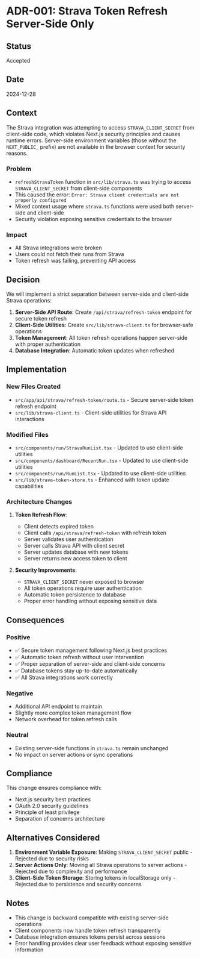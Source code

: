# ADR-001: Strava Token Refresh Server-Side Only

## Status
Accepted

## Date
2024-12-28

## Context

The Strava integration was attempting to access `STRAVA_CLIENT_SECRET` from client-side code, which violates Next.js security principles and causes runtime errors. Server-side environment variables (those without the `NEXT_PUBLIC_` prefix) are not available in the browser context for security reasons.

### Problem
- `refreshStravaToken` function in `src/lib/strava.ts` was trying to access `STRAVA_CLIENT_SECRET` from client-side components
- This caused the error: `Error: Strava client credentials are not properly configured`
- Mixed context usage where `strava.ts` functions were used both server-side and client-side
- Security violation exposing sensitive credentials to the browser

### Impact
- All Strava integrations were broken
- Users could not fetch their runs from Strava
- Token refresh was failing, preventing API access

## Decision

We will implement a strict separation between server-side and client-side Strava operations:

1. **Server-Side API Route**: Create `/api/strava/refresh-token` endpoint for secure token refresh
2. **Client-Side Utilities**: Create `src/lib/strava-client.ts` for browser-safe operations
3. **Token Management**: All token refresh operations happen server-side with proper authentication
4. **Database Integration**: Automatic token updates when refreshed

## Implementation

### New Files Created
- `src/app/api/strava/refresh-token/route.ts` - Secure server-side token refresh endpoint
- `src/lib/strava-client.ts` - Client-side utilities for Strava API interactions

### Modified Files
- `src/components/run/StravaRunList.tsx` - Updated to use client-side utilities
- `src/components/dashboard/RecentRun.tsx` - Updated to use client-side utilities  
- `src/components/run/RunList.tsx` - Updated to use client-side utilities
- `src/lib/strava-token-store.ts` - Enhanced with token update capabilities

### Architecture Changes
1. **Token Refresh Flow**:
   - Client detects expired token
   - Client calls `/api/strava/refresh-token` with refresh token
   - Server validates user authentication
   - Server calls Strava API with client secret
   - Server updates database with new tokens
   - Server returns new access token to client

2. **Security Improvements**:
   - `STRAVA_CLIENT_SECRET` never exposed to browser
   - All token operations require user authentication
   - Automatic token persistence to database
   - Proper error handling without exposing sensitive data

## Consequences

### Positive
- ✅ Secure token management following Next.js best practices
- ✅ Automatic token refresh without user intervention
- ✅ Proper separation of server-side and client-side concerns
- ✅ Database tokens stay up-to-date automatically
- ✅ All Strava integrations work correctly

### Negative
- Additional API endpoint to maintain
- Slightly more complex token management flow
- Network overhead for token refresh calls

### Neutral
- Existing server-side functions in `strava.ts` remain unchanged
- No impact on server actions or sync operations

## Compliance

This change ensures compliance with:
- Next.js security best practices
- OAuth 2.0 security guidelines
- Principle of least privilege
- Separation of concerns architecture

## Alternatives Considered

1. **Environment Variable Exposure**: Making `STRAVA_CLIENT_SECRET` public - Rejected due to security risks
2. **Server Actions Only**: Moving all Strava operations to server actions - Rejected due to complexity and performance
3. **Client-Side Token Storage**: Storing tokens in localStorage only - Rejected due to persistence and security concerns

## Notes

- This change is backward compatible with existing server-side operations
- Client components now handle token refresh transparently
- Database integration ensures tokens persist across sessions
- Error handling provides clear user feedback without exposing sensitive information 